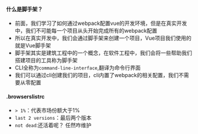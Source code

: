 #### 什么是脚手架？

- 前面，我们学习了如何通过webpack配置vue的开发环境，但是在真实开发中，我们不可能每一个项目从头开始完成所有的webpack配置
- 所以在真实开发中，我们会通过脚手架来创建一个项目，Vue项目我们使用的就是Vue脚手架
- 脚手架其实是建筑工程中的一个概念，在软件工程中，我们会将一些帮助我们搭建项目的工具称为脚手架
- CLI全称为`command-line-interface`,翻译为命令行界面
- 我们可以通过cli创建我们的项目，cli内置了webpack的相关配置，我们不需要从零配置

#### .browserslistrc

- `> 1%`：代表市场份额大于1%
- `last 2 versions`：最后两个版本
- `not dead`:还活着呢？ 任然咋维护